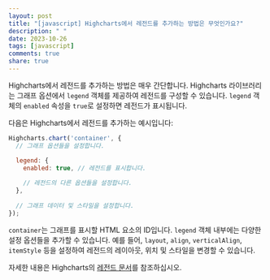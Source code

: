 ```yaml
---
layout: post
title: "[javascript] Highcharts에서 레전드를 추가하는 방법은 무엇인가요?"
description: " "
date: 2023-10-26
tags: [javascript]
comments: true
share: true
---
```

Highcharts에서 레전드를 추가하는 방법은 매우 간단합니다. Highcharts 라이브러리는 그래프 옵션에서 `legend` 객체를 제공하여 레전드를 구성할 수 있습니다. `legend` 객체의 `enabled` 속성을 `true`로 설정하면 레전드가 표시됩니다.

다음은 Highcharts에서 레전드를 추가하는 예시입니다:

```javascript
Highcharts.chart('container', {
  // 그래프 옵션들을 설정합니다.

  legend: {
    enabled: true, // 레전드를 표시합니다.
    
    // 레전드의 다른 옵션들을 설정합니다.
  },
  
  // 그래프 데이터 및 스타일을 설정합니다.
});
```

`container`는 그래프를 표시할 HTML 요소의 ID입니다. `legend` 객체 내부에는 다양한 설정 옵션들을 추가할 수 있습니다. 예를 들어, `layout`, `align`, `verticalAlign`, `itemStyle` 등을 설정하여 레전드의 레이아웃, 위치 및 스타일을 변경할 수 있습니다.

자세한 내용은 Highcharts의 [레전드 문서](https://api.highcharts.com/highcharts/legend)를 참조하십시오.